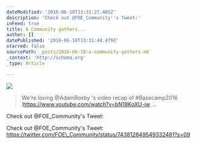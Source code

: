 ```yaml
---
dateModified: '2016-06-18T13:31:27.405Z'
description: 'Check out @FOE_Community''s Tweet:'
inFeed: true
title: A Community gathers...
author: []
datePublished: '2016-06-18T13:31:44.479Z'
starred: false
sourcePath: _posts/2016-06-18-a-community-gathers.md
_context: 'http://schema.org'
_type: Article

---
```

![](https://the-grid-user-content.s3-us-west-2.amazonaws.com/5ba0bfb5-cdc1-4d64-be14-2b01eace44ca.jpg)

> We're loving @AdamRoxby 's video recap of \#Basecamp2016 !https://www.youtube.com/watch?v=bN18KoXU-iw ...

Check out @FOE\_Community's Tweet:

Check out @FOE\_Community's Tweet: https://twitter.com/FOE\_Community/status/743812649549332481?s=09